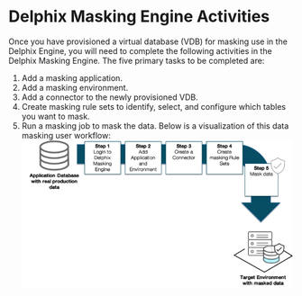 # Delphix Masking Engine Activities
Once you have provisioned a virtual database (VDB) for masking use in the Delphix Engine, you will need to complete the following activities in the Delphix Masking Engine. The five primary tasks to be completed are:

1. Add a masking application.
2. Add a masking environment.
3. Add a connector to the newly provisioned VDB.
4. Create masking rule sets to identify, select, and configure which tables you want to mask.
5. Run a masking job to mask the data.
Below is a visualization of this data masking user workflow:
![](./media/masking_steps.png)

